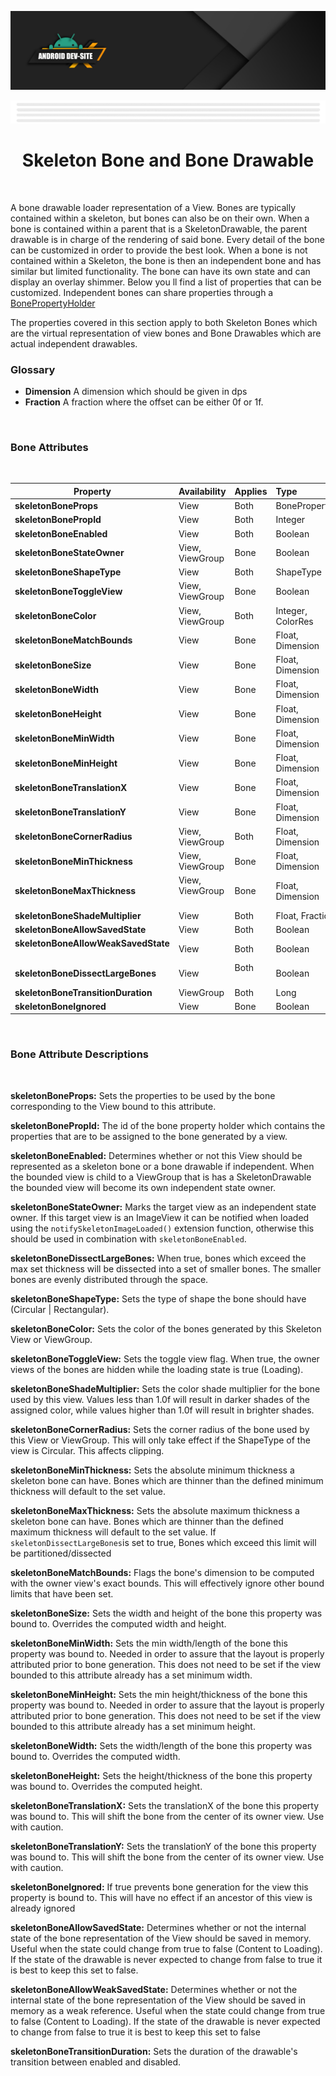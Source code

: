 [![Dev Nation Banner](../../media/images/android_dev_site_banner.png)](https://medium.com/android-dev-nation)
<div align="center">
  
![Banner Demo](../../media/gifs/wide_banner_white.gif)

# Skeleton Bone and Bone Drawable

</div>

<br/>

A bone drawable loader representation of a View. Bones are typically contained within a skeleton, but bones can also be on their own. When a bone is contained within a parent that is a SkeletonDrawable, the parent drawable is in charge of the rendering of said bone. Every detail of the bone can be customized in order to provide the best look. When a bone is not contained within a Skeleton, the bone is then an independent bone and has similar but limited functionality. The bone can have its own state and can display an overlay shimmer. Below you ll find a list of properties that can be customized. Independent bones can share properties through a [BonePropertyHolder](../../README.md#using-a-property-holder)  
  
  
The properties covered in this section apply to both Skeleton Bones which are the virtual representation of view bones and Bone Drawables which are actual independent drawables.

### Glossary

* **Dimension** A dimension which should be given in dps
* **Fraction** A fraction where the offset can be either 0f or 1f.

<br/>

### Bone Attributes
<br/>

| Property | Availability | Applies | Type  | Default  |
|----------|:-----|:-------------|:---------|:---------:|
|**skeletonBoneProps** | View | Both |  BoneProperties | **`null`** |
|**skeletonBonePropId** | View | Both |  Integer | **`null`** |
|**skeletonBoneEnabled** | View | Both |  Boolean | **`true`** |
|**skeletonBoneStateOwner** | View,  ViewGroup | Bone | Boolean | **`false`** |
|**skeletonBoneShapeType** | View | Both |  ShapeType | **`null`** |
|**skeletonBoneToggleView** | View, ViewGroup | Bone | Boolean | **`true`** |
|**skeletonBoneColor** | View, ViewGroup | Both | Integer, ColorRes | **`null`** |
|**skeletonBoneMatchBounds** | View | Bone | Float, Dimension | **`false`** |
|**skeletonBoneSize** | View | Bone |  Float, Dimension | **`null`** |
|**skeletonBoneWidth** | View | Bone |  Float, Dimension | **`null`** |
|**skeletonBoneHeight** | View | Bone |  Float, Dimension | **`null`** |
|**skeletonBoneMinWidth** | View | Bone |  Float, Dimension | **`null`** |
|**skeletonBoneMinHeight** | View | Bone |  Float, Dimension | **`null`** |
|**skeletonBoneTranslationX** | View | Bone |  Float, Dimension | **`0f`** |
|**skeletonBoneTranslationY** | View | Bone |  Float, Dimension | **`0f`** |
|**skeletonBoneCornerRadius** | View, ViewGroup | Both |  Float, Dimension | **`null`** |
|**skeletonBoneMinThickness** | View, ViewGroup | Bone |  Float, Dimension | **`null`** |
|**skeletonBoneMaxThickness** | View, ViewGroup &nbsp; &nbsp; &nbsp; &nbsp; &nbsp; | Bone |  Float, Dimension | **`null`** |
|**skeletonBoneShadeMultiplier** | View | Both | Float, Fraction | **`1.0f`** |
|**skeletonBoneAllowSavedState** | View | Both |  Boolean | **`false`** |
|**skeletonBoneAllowWeakSavedState** &nbsp; &nbsp; &nbsp; &nbsp; &nbsp; &nbsp; &nbsp; &nbsp; &nbsp; &nbsp;  | View | Both |  Boolean | **`false`** |
|**skeletonBoneDissectLargeBones** | View | Both &nbsp; &nbsp; &nbsp; &nbsp; &nbsp;  | Boolean | **`false`** |
|**skeletonBoneTransitionDuration** | ViewGroup | Both |  Long | **`2000`** |
|**skeletonBoneIgnored** | View | Bone |  Boolean | **`false`** |
<br/>

 ### Bone Attribute Descriptions
<br/>

**skeletonBoneProps:** Sets the properties to be used by the bone corresponding to the View bound to this attribute.

**skeletonBonePropId:** The id of the bone property holder which contains the properties that are to be assigned to the bone generated by a view.

**skeletonBoneEnabled:** Determines whether or not this View should be represented as a skeleton bone or a bone drawable if independent. When the bounded view is child to a ViewGroup that is has a SkeletonDrawable the bounded view will become its own independent state owner.

**skeletonBoneStateOwner:**  Marks the target view as an independent state owner. If this target view is an ImageView it can be notified when loaded using the `notifySkeletonImageLoaded()` extension function, otherwise this should be used in combination with `skeletonBoneEnabled`.

**skeletonBoneDissectLargeBones:** When true, bones which exceed the max set thickness will be dissected into a set of smaller bones. The smaller bones are evenly distributed through the space.

**skeletonBoneShapeType:** Sets the type of shape the bone should have (Circular | Rectangular).

**skeletonBoneColor:** Sets the color of the bones generated by this Skeleton View or ViewGroup.

**skeletonBoneToggleView:** Sets the toggle view flag. When true, the owner views of the bones are hidden while the loading state is true (Loading).

**skeletonBoneShadeMultiplier:** Sets the color shade multiplier for the bone used by this view. Values less than 1.0f will result in darker shades of the assigned color, while values higher than 1.0f will result in brighter shades.

**skeletonBoneCornerRadius:** Sets the corner radius of the bone used by this View or ViewGroup. This will only take effect if the ShapeType of the view is Circular. This affects clipping.

**skeletonBoneMinThickness:** Sets the absolute minimum thickness a skeleton bone can have. Bones which are thinner than the defined minimum thickness will default to the set value.

**skeletonBoneMaxThickness:** Sets the absolute maximum thickness a skeleton bone can have. Bones which are thinner than the defined maximum thickness will default to the set value. If `skeletonDissectLargeBones`is set to true, Bones which exceed this limit will be partitioned/dissected

**skeletonBoneMatchBounds:** Flags the bone's dimension to be computed with the owner view's exact bounds. This will effectively ignore other bound limits that have been set.

**skeletonBoneSize:** Sets the width and height of the bone this property was bound to. Overrides the computed width and height.

**skeletonBoneMinWidth:** Sets the min width/length of the bone this property was bound to. Needed in order to assure that the layout is properly attributed prior to bone generation. This does not need to be set if the view bounded to this attribute already has a set minimum width.

**skeletonBoneMinHeight:** Sets the min height/thickness of the bone this property was bound to. Needed in order to assure that the layout is properly attributed prior to bone generation. This does not need to be set if the view bounded to this attribute already has a set minimum height.

**skeletonBoneWidth:** Sets the width/length of the bone this property was bound to. Overrides the computed width.

**skeletonBoneHeight:** Sets the height/thickness of the bone this property was bound to. Overrides the computed height.

**skeletonBoneTranslationX:** Sets the translationX of the bone this property was bound to. This will shift the bone from the center of its owner view. Use with caution.

**skeletonBoneTranslationY:** Sets the translationY of the bone this property was bound to. This will shift the bone from the center of its owner view. Use with caution.

**skeletonBoneIgnored:** If true prevents bone generation for the view this property is bound to. This will have no effect if an ancestor of this view is already ignored

**skeletonBoneAllowSavedState:** Determines whether or not the internal state of the bone representation of the View should be saved in memory. Useful when the state could change from true to false (Content to Loading). If the state of the drawable is never expected to change from false to true it is best to keep this set to false.

**skeletonBoneAllowWeakSavedState:** Determines whether or not the internal state of the bone representation of the View should be saved in memory as a weak reference. Useful when the state could change from true to false (Content to Loading). If the state of the drawable is never expected to change from false to true it is best to keep this set to false

**skeletonBoneTransitionDuration:** Sets the duration of the drawable's transition between enabled and disabled.
